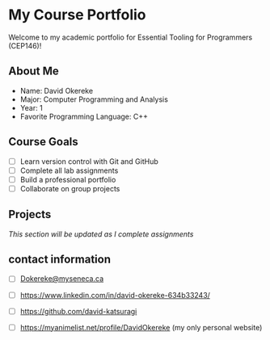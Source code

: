 # My Course Portfolio

Welcome to my academic portfolio for Essential Tooling for Programmers (CEP146)!

## About Me
- Name: David Okereke
- Major: Computer Programming and Analysis
- Year: 1
- Favorite Programming Language: C++

## Course Goals
- [ ] Learn version control with Git and GitHub
- [ ] Complete all lab assignments
- [ ] Build a professional portfolio
- [ ] Collaborate on group projects

## Projects
*This section will be updated as I complete assignments*

## contact information
- [ ] Dokereke@myseneca.ca
- [ ] https://www.linkedin.com/in/david-okereke-634b33243/
- [ ] https://github.com/david-katsuragi
- [ ] https://myanimelist.net/profile/DavidOkereke (my only personal website)

